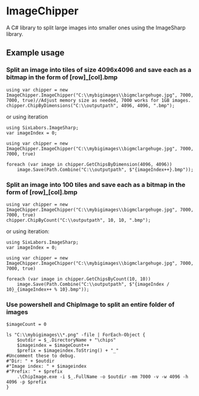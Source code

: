 # ImageChipper
A C# library to split large images into smaller ones using the ImageSharp library.

## Example usage

### Split an image into tiles of size 4096x4096 and save each as a bitmap in the form of [row]_[col].bmp

```
using var chipper = new ImageChipper.ImageChipper("C:\\mybigimages\\bigmclargehuge.jpg", 7000, 7000, true)//Adjust memory size as needed, 7000 works for 1GB images.
chipper.ChipByDimensions("C:\\outputpath", 4096, 4096, ".bmp");
```
or using iteration

```
using SixLabors.ImageSharp;
var imageIndex = 0;

using var chipper = new ImageChipper.ImageChipper("C:\\mybigimages\\bigmclargehuge.jpg", 7000, 7000, true)

foreach (var image in chipper.GetChipsByDimension(4096, 4096))
	image.Save(Path.Combine("C:\\outputpath", $"{imageIndex++}.bmp"));
```

### Split an image into 100 tiles and save each as a bitmap in the form of [row]_[col].bmp

```
using var chipper = new ImageChipper.ImageChipper("C:\\mybigimages\\bigmclargehuge.jpg", 7000, 7000, true)
chipper.ChipByCount("C:\\outputpath", 10, 10, ".bmp");
```
or using iteration:

```
using SixLabors.ImageSharp;
var imageIndex = 0;

using var chipper = new ImageChipper.ImageChipper("C:\\mybigimages\\bigmclargehuge.jpg", 7000, 7000, true)

foreach (var image in chipper.GetChipsByCount(10, 10))
	image.Save(Path.Combine("C:\\outputpath", $"{imageIndex / 10}_{imageIndex++ % 10}.bmp"));
```

### Use powershell and ChipImage to split an entire folder of images

```
$imageCount = 0

ls "C:\\mybigimages\\*.png" -file | ForEach-Object {
	$outdir = $_.DirectoryName + "\chips"
	$imageindex = $imageCount++
	$prefix = $imageindex.ToString() + "_"
#Uncomment these to debug.
#"Dir: " + $outdir
#"Image index: " + $imageindex
#"Prefix: " + $prefix
	.\ChipImage.exe -i $_.FullName -o $outdir -mm 7000 -v -w 4096 -h 4096 -p $prefix
}
```